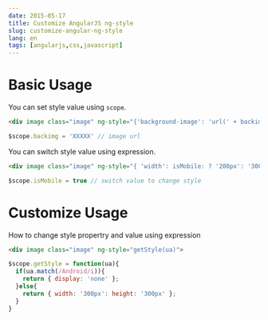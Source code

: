```yaml
---
date: 2015-05-17
title: Customize AngularJS ng-style
slug: customize-angular-ng-style
lang: en
tags: [angularjs,css,javascript]
---
```


# Basic Usage

You can set style value using `scope`.

```html
<div image class="image" ng-style="{'background-image': 'url(' + backimg + ')'}">
```

```js
$scope.backimg = 'XXXXX' // image url
```

You can switch style value using expression.

```html
<div image class="image" ng-style="{ 'width': isMobile: ? '200px': '300px' }">
```

```js
$scope.isMobile = true // switch value to change style
```

# Customize Usage

How to change style propertry and value using expression

```html
<div image class="image" ng-style="getStyle(ua)">
```

```js
$scope.getStyle = function(ua){
  if(ua.match(/Android/i)){
    return { display: 'none' };
  }else{
    return { width: '300px': height: '300px' };
  }
}
```

